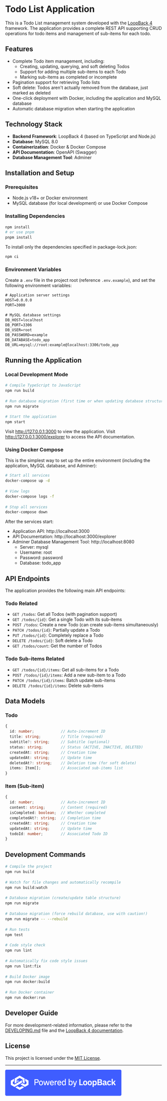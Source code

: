 # Todo List Application

This is a Todo List management system developed with the [LoopBack 4](https://loopback.io/doc/en/lb4/index.html) framework. The application provides a complete REST API supporting CRUD operations for todo items and management of sub-items for each todo.

## Features

- Complete Todo item management, including:
  - Creating, updating, querying, and soft deleting Todos
  - Support for adding multiple sub-items to each Todo
  - Marking sub-items as completed or incomplete
- Pagination support for retrieving Todo lists
- Soft delete: Todos aren't actually removed from the database, just marked as deleted
- One-click deployment with Docker, including the application and MySQL database
- Automatic database migration when starting the application

## Technology Stack

- **Backend Framework**: LoopBack 4 (based on TypeScript and Node.js)
- **Database**: MySQL 8.0
- **Containerization**: Docker & Docker Compose
- **API Documentation**: OpenAPI (Swagger)
- **Database Management Tool**: Adminer

## Installation and Setup

### Prerequisites

- Node.js v18+ or Docker environment
- MySQL database (for local development) or use Docker Compose

### Installing Dependencies

```sh
npm install
# or use pnpm
pnpm install
```

To install only the dependencies specified in package-lock.json:

```sh
npm ci
```

### Environment Variables

Create a `.env` file in the project root (reference `.env.example`), and set the following environment variables:

```
# Application server settings
HOST=0.0.0.0
PORT=3000

# MySQL database settings
DB_HOST=localhost
DB_PORT=3306
DB_USER=root
DB_PASSWORD=example
DB_DATABASE=todo_app
DB_URL=mysql://root:example@localhost:3306/todo_app
```

## Running the Application

### Local Development Mode

```sh
# Compile TypeScript to JavaScript
npm run build

# Run database migration (first time or when updating database structure)
npm run migrate

# Start the application
npm start
```

Visit http://127.0.0.1:3000 to view the application.
Visit http://127.0.0.1:3000/explorer to access the API documentation.

### Using Docker Compose

This is the simplest way to set up the entire environment (including the application, MySQL database, and Adminer):

```sh
# Start all services
docker-compose up -d

# View logs
docker-compose logs -f

# Stop all services
docker-compose down
```

After the services start:
- Application API: http://localhost:3000
- API Documentation: http://localhost:3000/explorer
- Adminer Database Management Tool: http://localhost:8080
  - Server: mysql
  - Username: root
  - Password: password
  - Database: todo_app

## API Endpoints

The application provides the following main API endpoints:

### Todo Related

- `GET /todos`: Get all Todos (with pagination support)
- `GET /todos/{id}`: Get a single Todo with its sub-items
- `POST /todos`: Create a new Todo (can create sub-items simultaneously)
- `PATCH /todos/{id}`: Partially update a Todo
- `PUT /todos/{id}`: Completely replace a Todo
- `DELETE /todos/{id}`: Soft delete a Todo
- `GET /todos/count`: Get the number of Todos

### Todo Sub-items Related

- `GET /todos/{id}/items`: Get all sub-items for a Todo
- `POST /todos/{id}/items`: Add a new sub-item to a Todo
- `PATCH /todos/{id}/items`: Batch update sub-items
- `DELETE /todos/{id}/items`: Delete sub-items

## Data Models

### Todo

```typescript
{
  id: number;            // Auto-increment ID
  title: string;         // Title (required)
  subtitle?: string;     // Subtitle (optional)
  status: string;        // Status (ACTIVE, INACTIVE, DELETED)
  createdAt: string;     // Creation time
  updatedAt: string;     // Update time
  deletedAt?: string;    // Deletion time (for soft delete)
  items: Item[];         // Associated sub-items list
}
```

### Item (Sub-item)

```typescript
{
  id: number;            // Auto-increment ID
  content: string;       // Content (required)
  isCompleted: boolean;  // Whether completed
  completedAt?: string;  // Completion time
  createdAt: string;     // Creation time
  updatedAt: string;     // Update time
  todoId: number;        // Associated Todo ID
}
```

## Development Commands

```sh
# Compile the project
npm run build

# Watch for file changes and automatically recompile
npm run build:watch

# Database migration (create/update table structure)
npm run migrate

# Database migration (force rebuild database, use with caution!)
npm run migrate -- --rebuild

# Run tests
npm test

# Code style check
npm run lint

# Automatically fix code style issues
npm run lint:fix

# Build Docker image
npm run docker:build

# Run Docker container
npm run docker:run
```

## Developer Guide

For more development-related information, please refer to the [DEVELOPING.md](DEVELOPING.md) file and the [LoopBack 4 documentation](https://loopback.io/doc/en/lb4/).

## License

This project is licensed under the [MIT License](LICENSE).

---

[![Powered by LoopBack](https://github.com/loopbackio/loopback-next/raw/master/docs/site/imgs/branding/Powered-by-LoopBack-Badge-(blue)-@2x.png)](http://loopback.io/)
